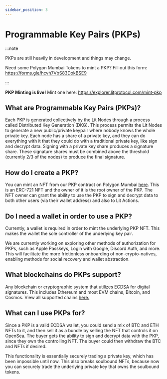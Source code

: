 ```yaml
---
sidebar_position: 3
---
```


# Programmable Key Pairs (PKPs)

:::note

PKPs are still heavily in development and things may change.

Need some Polygon Mumbai Tokens to mint a PKP? Fill out this form: https://forms.gle/hcvh7VbS83DokBSE9

:::

**PKP Minting is live!**
Mint one here: https://explorer.litprotocol.com/mint-pkp

## What are Programmable Key Pairs (PKPs)?

Each PKP is generated collectively by the Lit Nodes through a process called Distributed Key Generation (DKG). This process permits the Lit Nodes to generate a new public/private keypair where nobody knows the whole private key. Each node has a share of a private key, and they can do everything with it that they could do with a traditional private key, like sign and decrypt data. Signing with a private key share produces a signature share. These signature shares must be combined above the threshold (currently 2/3 of the nodes) to produce the final signature.

## How do I create a PKP?

You can mint an NFT from our PKP contract on Polygon Mumbai [here](https://explorer.litprotocol.com/mint-pkp). This is an ERC-721 NFT and the owner of it is the root owner of the PKP. The NFT owner can grant the ability to use the PKP to sign and decrypt data to both other users (via their wallet address) and also to Lit Actions.

## Do I need a wallet in order to use a PKP?

Currently, a wallet is required in order to mint the underlying PKP NFT. This makes the wallet the sole controller of the underlying key pair. 

We are currently working on exploring other methods of authorization for PKPs, such as Apple Passkeys, Login with Google, Discord Auth, and more. This will facilitate the more frictionless onboarding of non-crypto-natives, enabling methods for social recovery and wallet abstraction. 

## What blockchains do PKPs support?

Any blockchain or cryptographic system that utilizes [ECDSA](https://blog.cloudflare.com/ecdsa-the-digital-signature-algorithm-of-a-better-internet/) for digital signatures. This includes Ethereum and most EVM chains, Bitcoin, and Cosmos. View all supported chains [here.](/Support/supportedChains#programmable-key-pairs)

## What can I use PKPs for?

Since a PKP is a valid ECDSA wallet, you could send a mix of BTC and ETH NFTs to it, and then sell it as a bundle by selling the NFT that controls it on OpenSea. The buyer gets the ability to sign and decrypt data with the PKP, since they own the controlling NFT. The buyer could then withdraw the BTC and NFTs if desired.

This functionality is essentially securely trading a private key, which has been impossible until now. This also breaks soulbound NFTs, because now you can securely trade the underlying private key that owns the soulbound tokens.
